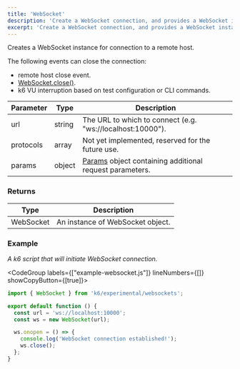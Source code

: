 ```yaml
---
title: 'WebSocket'
description: 'Create a WebSocket connection, and provides a WebSocket instance to interact with the service.'
excerpt: 'Create a WebSocket connection, and provides a WebSocket instance to interact with the service.'
---
```


Creates a WebSocket instance for connection to a remote host.

The following events can close the connection:

- remote host close event.
- [WebSocket.close()](/javascript-api/k6-experimental/websockets/websocket/websocket-close).
- k6 VU interruption based on test configuration or CLI commands.

| Parameter | Type     | Description                                                                                                                                                                                                                                                              |
| --------- | -------- | ------------------------------------------------------------------------------------------------------------------------------------------------------------------------------------------------------------------------------------------------------------------------ |
| url       | string   | The URL to which to connect (e.g. "ws://localhost:10000").                                                                                                                                                                                                                            |
| protocols | array   | Not yet implemented, reserved for the future use.                                                                                                                                                                                                                            |
| params    | object   | [Params](/javascript-api/k6-experimental/websockets/params/) object containing additional request parameters.                                                                                                                                                                                |

### Returns

| Type                                         | Description           |
| -------------------------------------------- | --------------------- |
| WebSocket | An instance of WebSocket object. |

### Example

_A k6 script that will initiate WebSocket connection._

<CodeGroup labels={["example-websocket.js"]} lineNumbers={[]} showCopyButton={[true]}>

```javascript
import { WebSocket } from 'k6/experimental/websockets';

export default function () {
  const url = 'ws://localhost:10000';
  const ws = new WebSocket(url);

  ws.onopen = () => {
    console.log('WebSocket connection established!');
    ws.close();
  };
}
```

</CodeGroup>
